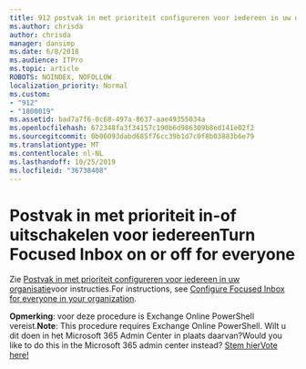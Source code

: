```yaml
---
title: 912 postvak in met prioriteit configureren voor iedereen in uw organisatie
ms.author: chrisda
author: chrisda
manager: dansimp
ms.date: 6/8/2018
ms.audience: ITPro
ms.topic: article
ROBOTS: NOINDEX, NOFOLLOW
localization_priority: Normal
ms.custom:
- "912"
- "1800019"
ms.assetid: bad7a7f6-0c68-497a-8637-aae49355034a
ms.openlocfilehash: 672348fa3f34157c190b6d986309b8ed141e02f2
ms.sourcegitcommit: 0b06093dabd685f76cc39b1d7c0f8b03883b6e79
ms.translationtype: MT
ms.contentlocale: nl-NL
ms.lasthandoff: 10/25/2019
ms.locfileid: "36738408"
---
```

# <a name="turn-focused-inbox-on-or-off-for-everyone"></a><span data-ttu-id="1fbca-102">Postvak in met prioriteit in-of uitschakelen voor iedereen</span><span class="sxs-lookup"><span data-stu-id="1fbca-102">Turn Focused Inbox on or off for everyone</span></span>

<span data-ttu-id="1fbca-103">Zie [Postvak in met prioriteit configureren voor iedereen in uw organisatie](https://docs.microsoft.com/office365/admin/setup/configure-focused-inbox)voor instructies.</span><span class="sxs-lookup"><span data-stu-id="1fbca-103">For instructions, see [Configure Focused Inbox for everyone in your organization](https://docs.microsoft.com/office365/admin/setup/configure-focused-inbox).</span></span>

<span data-ttu-id="1fbca-104">**Opmerking**: voor deze procedure is Exchange Online PowerShell vereist.</span><span class="sxs-lookup"><span data-stu-id="1fbca-104">**Note**: This procedure requires Exchange Online PowerShell.</span></span> <span data-ttu-id="1fbca-105">Wilt u dit doen in het Microsoft 365 Admin Center in plaats daarvan?</span><span class="sxs-lookup"><span data-stu-id="1fbca-105">Would you like to do this in the Microsoft 365 admin center instead?</span></span> [<span data-ttu-id="1fbca-106">Stem hier</span><span class="sxs-lookup"><span data-stu-id="1fbca-106">Vote here!</span></span>](https://go.microsoft.com/fwlink/p/?linkid=862489)
